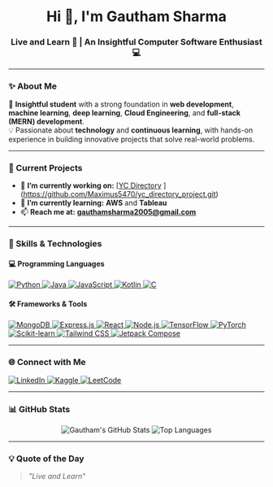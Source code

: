 <h1 align="center">Hi 👋, I'm Gautham Sharma</h1>
<h3 align="center">Live and Learn 🚀 | An Insightful Computer Software Enthusiast 💻</h3>

---

### ✨ About Me
🎯 **Insightful student** with a strong foundation in **web development**, **machine learning**, **deep learning**, **Cloud Engineering**, and **full-stack (MERN) development**.  
💡 Passionate about **technology** and **continuous learning**, with hands-on experience in building innovative projects that solve real-world problems.  

---

### 🔭 Current Projects
- 🚀 **I’m currently working on:** [[YC Directory](https://www.ycdirectory)  ](https://github.com/Maximus5470/yc_directory_project.git)
- 🧠 **I’m currently learning:** **AWS** and **Tableau**  
- 📫 **Reach me at:** **gauthamsharma2005@gmail.com**   

---

### 🚀 Skills & Technologies

#### 💻 Programming Languages  
<p align="left">
  <a href="https://www.python.org" target="_blank">
    <img src="https://img.shields.io/badge/Python-3776AB?style=for-the-badge&logo=python&logoColor=white" alt="Python"/>
  </a>
  <a href="https://www.java.com" target="_blank">
    <img src="https://img.shields.io/badge/Java-007396?style=for-the-badge&logo=java&logoColor=white" alt="Java"/>
  </a>
  <a href="https://developer.mozilla.org/en-US/docs/Web/JavaScript" target="_blank">
    <img src="https://img.shields.io/badge/JavaScript-F7DF1E?style=for-the-badge&logo=javascript&logoColor=black" alt="JavaScript"/>
  </a>
  <a href="https://www.kotlinlang.org/" target="_blank">
    <img src="https://img.shields.io/badge/Kotlin-0095D5?style=for-the-badge&logo=kotlin&logoColor=white" alt="Kotlin"/>
  </a>
  <a href="https://www.cprogramming.com/" target="_blank">
    <img src="https://img.shields.io/badge/C-00599C?style=for-the-badge&logo=c&logoColor=white" alt="C"/>
  </a>
</p>

#### 🛠️ Frameworks & Tools  
<p align="left">
  <a href="https://www.mongodb.com/" target="_blank">
    <img src="https://img.shields.io/badge/MongoDB-47A248?style=for-the-badge&logo=mongodb&logoColor=white" alt="MongoDB"/>
  </a>
  <a href="https://expressjs.com" target="_blank">
    <img src="https://img.shields.io/badge/Express.js-000000?style=for-the-badge&logo=express&logoColor=white" alt="Express.js"/>
  </a>
  <a href="https://reactjs.org/" target="_blank">
    <img src="https://img.shields.io/badge/React-61DAFB?style=for-the-badge&logo=react&logoColor=black" alt="React"/>
  </a>
  <a href="https://nodejs.org" target="_blank">
    <img src="https://img.shields.io/badge/Node.js-339933?style=for-the-badge&logo=node.js&logoColor=white" alt="Node.js"/>
  </a>
  <a href="https://www.tensorflow.org" target="_blank">
    <img src="https://img.shields.io/badge/TensorFlow-FF6F00?style=for-the-badge&logo=tensorflow&logoColor=white" alt="TensorFlow"/>
  </a>
  <a href="https://pytorch.org/" target="_blank">
    <img src="https://img.shields.io/badge/PyTorch-EE4C2C?style=for-the-badge&logo=pytorch&logoColor=white" alt="PyTorch"/>
  </a>
  <a href="https://scikit-learn.org/" target="_blank">
    <img src="https://img.shields.io/badge/Scikit Learn-F7931E?style=for-the-badge&logo=scikit-learn&logoColor=white" alt="Scikit-learn"/>
  </a>
  <a href="https://tailwindcss.com/" target="_blank">
    <img src="https://img.shields.io/badge/TailwindCSS-38B2AC?style=for-the-badge&logo=tailwind-css&logoColor=white" alt="Tailwind CSS"/>
  </a>
  <a href="https://jetpackcompose.io/" target="_blank">
    <img src="https://img.shields.io/badge/Jetpack Compose-4285F4?style=for-the-badge&logo=android&logoColor=white" alt="Jetpack Compose"/>
  </a>
</p>

---

### 🌐 Connect with Me  
<p align="left">
  <a href="https://linkedin.com/in/gautham-sharma-maximus5470" target="_blank">
    <img src="https://img.shields.io/badge/LinkedIn-0A66C2?style=for-the-badge&logo=linkedin&logoColor=white" alt="LinkedIn"/>
  </a>
  <a href="https://kaggle.com/gauthamsharma" target="_blank">
    <img src="https://img.shields.io/badge/Kaggle-20BEFF?style=for-the-badge&logo=kaggle&logoColor=white" alt="Kaggle"/>
  </a>
  <a href="https://www.leetcode.com/maximus5470" target="_blank">
    <img src="https://img.shields.io/badge/LeetCode-FFA116?style=for-the-badge&logo=leetcode&logoColor=black" alt="LeetCode"/>
  </a>
</p>

---

### 📊 GitHub Stats  
<p align="center">
  <img src="https://github-readme-stats.vercel.app/api?username=maximus5470&show_icons=true&theme=radical" alt="Gautham's GitHub Stats" />
  <img src="https://github-readme-stats.vercel.app/api/top-langs/?username=maximus5470&layout=compact&theme=radical" alt="Top Languages" />
</p>

---

### 💡 Quote of the Day  
> *"Live and Learn"*  
